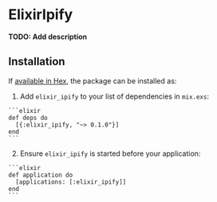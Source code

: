 # ElixirIpify

**TODO: Add description**

## Installation

If [available in Hex](https://hex.pm/docs/publish), the package can be installed as:

  1. Add `elixir_ipify` to your list of dependencies in `mix.exs`:

    ```elixir
    def deps do
      [{:elixir_ipify, "~> 0.1.0"}]
    end
    ```

  2. Ensure `elixir_ipify` is started before your application:

    ```elixir
    def application do
      [applications: [:elixir_ipify]]
    end
    ```

